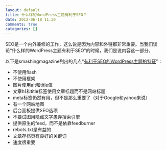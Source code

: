 ```yaml
---
layout: default
title: 什么样的WordPress主题有利于SEO？
date: 2012-06-18 11:30
comments: true
categories: []
---
```

SEO是一个内外兼修的工作，这么说是因为内容和外链都非常重要。当我们谈论“什么样的WordPress主题有利于SEO”的时候，我们是说内容这一部分。

以下是smashingmagazine列出的几点“<a title="有利于SEO的WordPress主题的特征" href="http://wp.smashingmagazine.com/2012/06/14/wordpress-theme-seo/">有利于SEO的WordPress主题的特征</a>”：
<ul>
	<li>不使用flash</li>
	<li>不使用框架</li>
	<li>图片使用alt和title值</li>
	<li>文章h1和title标签使用文章标题而不是网站标题</li>
	<li>meta标签仍然有用，但不是那么重要了（对于Google和yahoo来说）</li>
	<li>有一个网站地图</li>
	<li>后台面板提供SEO选项</li>
	<li>不要试图用隐藏文字愚弄搜索引擎</li>
	<li>提供原生的feed，而不是依靠feedburner</li>
	<li>rebots.txt是有益的</li>
	<li>文章存档页有良好的关键词</li>
	<li>速度很重要</li>
</ul>
